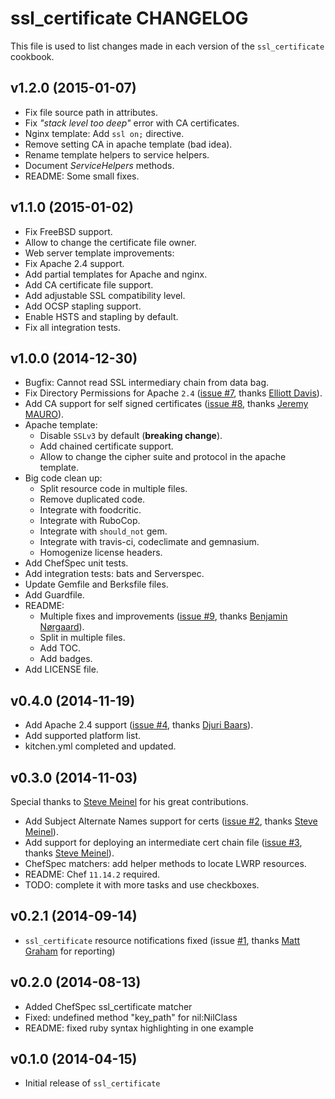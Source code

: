 ssl_certificate CHANGELOG
=========================

This file is used to list changes made in each version of the `ssl_certificate` cookbook.

## v1.2.0 (2015-01-07)

* Fix file source path in attributes.
* Fix *"stack level too deep"* error with CA certificates.
* Nginx template: Add `ssl on;` directive.
* Remove setting CA in apache template (bad idea).
* Rename template helpers to service helpers.
 * Document *ServiceHelpers* methods.
* README: Some small fixes.

## v1.1.0 (2015-01-02)

* Fix FreeBSD support.
* Allow to change the certificate file owner.
* Web server template improvements:
 * Fix Apache 2.4 support.
 * Add partial templates for Apache and nginx.
 * Add CA certificate file support.
 * Add adjustable SSL compatibility level.
 * Add OCSP stapling support.
 * Enable HSTS and stapling by default.
* Fix all integration tests.

## v1.0.0 (2014-12-30)

* Bugfix: Cannot read SSL intermediary chain from data bag.
* Fix Directory Permissions for Apache `2.4` ([issue #7](https://github.com/onddo/ssl_certificate-cookbook/pull/7), thanks [Elliott Davis](https://github.com/elliott-davis)).
* Add CA support for self signed certificates ([issue #8](https://github.com/onddo/ssl_certificate-cookbook/pull/8), thanks [Jeremy MAURO](https://github.com/jmauro)).
* Apache template:
  * Disable `SSLv3` by default (**breaking change**).
  * Add chained certificate support.
  * Allow to change the cipher suite and protocol in the apache template.
* Big code clean up:
  * Split resource code in multiple files.
  * Remove duplicated code.
  * Integrate with foodcritic.
  * Integrate with RuboCop.
  * Integrate with `should_not` gem.
  * Integrate with travis-ci, codeclimate and gemnasium.
  * Homogenize license headers.
* Add ChefSpec unit tests.
* Add integration tests: bats and Serverspec.
* Update Gemfile and Berksfile files.
* Add Guardfile.
* README:
  * Multiple fixes and improvements ([issue #9](https://github.com/onddo/ssl_certificate-cookbook/pull/9), thanks [Benjamin Nørgaard](https://github.com/blacksails)).
  * Split in multiple files.
  * Add TOC.
  * Add badges.
* Add LICENSE file.

## v0.4.0 (2014-11-19)

* Add Apache 2.4 support ([issue #4](https://github.com/onddo/ssl_certificate-cookbook/pull/4), thanks [Djuri Baars](https://github.com/dsbaars)).
* Add supported platform list.
* kitchen.yml completed and updated.

## v0.3.0 (2014-11-03)

Special thanks to [Steve Meinel](https://github.com/smeinel) for his great contributions.

* Add Subject Alternate Names support for certs ([issue #2](https://github.com/onddo/ssl_certificate-cookbook/pull/2), thanks [Steve Meinel](https://github.com/smeinel)).
* Add support for deploying an intermediate cert chain file ([issue #3](https://github.com/onddo/ssl_certificate-cookbook/pull/3), thanks [Steve Meinel](https://github.com/smeinel)).
* ChefSpec matchers: add helper methods to locate LWRP resources.
* README: Chef `11.14.2` required.
* TODO: complete it with more tasks and use checkboxes.

## v0.2.1 (2014-09-14)

* `ssl_certificate` resource notifications fixed (issue [#1](https://github.com/onddo/ssl_certificate-cookbook/pull/1), thanks [Matt Graham](https://github.com/gadgetmg) for reporting)

## v0.2.0 (2014-08-13)

* Added ChefSpec ssl_certificate matcher
* Fixed: undefined method "key_path" for nil:NilClass
* README: fixed ruby syntax highlighting in one example

## v0.1.0 (2014-04-15)

* Initial release of `ssl_certificate`
